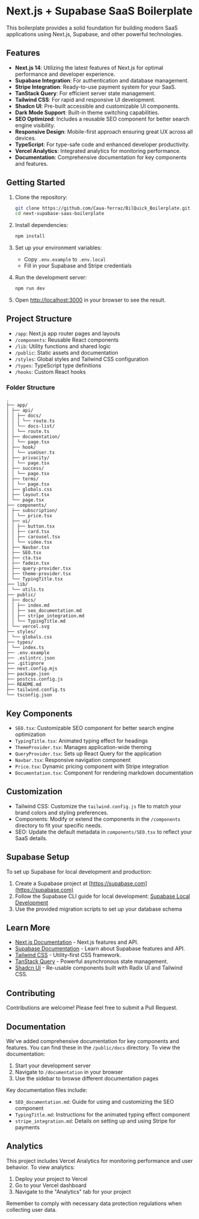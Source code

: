 # Next.js + Supabase SaaS Boilerplate

This boilerplate provides a solid foundation for building modern SaaS applications using Next.js, Supabase, and other powerful technologies.

## Features

- **Next.js 14**: Utilizing the latest features of Next.js for optimal performance and developer experience.
- **Supabase Integration**: For authentication and database management.
- **Stripe Integration**: Ready-to-use payment system for your SaaS.
- **TanStack Query**: For efficient server state management.
- **Tailwind CSS**: For rapid and responsive UI development.
- **Shadcn UI**: Pre-built accessible and customizable UI components.
- **Dark Mode Support**: Built-in theme switching capabilities.
- **SEO Optimized**: Includes a reusable SEO component for better search engine visibility.
- **Responsive Design**: Mobile-first approach ensuring great UX across all devices.
- **TypeScript**: For type-safe code and enhanced developer productivity.
- **Vercel Analytics**: Integrated analytics for monitoring performance.
- **Documentation**: Comprehensive documentation for key components and features.

## Getting Started

1. Clone the repository:
   ```bash
   git clone https://github.com/Caua-ferraz/BilQuick_Boilerplate.git
   cd next-supabase-saas-boilerplate
   ```

2. Install dependencies:
   ```bash
   npm install
   ```

3. Set up your environment variables:
   - Copy `.env.example` to `.env.local`
   - Fill in your Supabase and Stripe credentials

4. Run the development server:
   ```bash
   npm run dev
   ```

5. Open [http://localhost:3000](http://localhost:3000) in your browser to see the result.

## Project Structure

- `/app`: Next.js app router pages and layouts
- `/components`: Reusable React components
- `/lib`: Utility functions and shared logic
- `/public`: Static assets and documentation
- `/styles`: Global styles and Tailwind CSS configuration
- `/types`: TypeScript type definitions
- `/hooks`: Custom React hooks

### Folder Structure
```
.
├── app/
│ ├── api/
│ │ ├── docs/
│ │ │ └── route.ts
│ │ └── docs-list/
│ │ └── route.ts
│ ├── documentation/
│ │ └── page.tsx
│ ├── hook/
│ │ └── useUser.ts
│ ├── privacity/
│ │ └── page.tsx
│ ├── success/
│ │ └── page.tsx
│ ├── terms/
│ │ └── page.tsx
│ ├── globals.css
│ ├── layout.tsx
│ └── page.tsx
├── components/
│ ├── subscription/
│ │ └── price.tsx
│ ├── ui/
│ │ ├── button.tsx
│ │ ├── card.tsx
│ │ ├── carousel.tsx
│ │ └── video.tsx
│ ├── Navbar.tsx
│ ├── SEO.tsx
│ ├── cta.tsx
│ ├── fadein.tsx
│ ├── query-provider.tsx
│ ├── theme-provider.tsx
│ └── TypingTitle.tsx
├── lib/
│ └── utils.ts
├── public/
│ ├── docs/
│ │ ├── index.md
│ │ ├── seo_documentation.md
│ │ ├── stripe_integration.md
│ │ └── TypingTitle.md
│ └── vercel.svg
├── styles/
│ └── globals.css
├── types/
│ └── index.ts
├── .env.example
├── .eslintrc.json
├── .gitignore
├── next.config.mjs
├── package.json
├── postcss.config.js
├── README.md
├── tailwind.config.ts
└── tsconfig.json
```
## Key Components

- `SEO.tsx`: Customizable SEO component for better search engine optimization
- `TypingTitle.tsx`: Animated typing effect for headings
- `ThemeProvider.tsx`: Manages application-wide theming
- `QueryProvider.tsx`: Sets up React Query for the application
- `Navbar.tsx`: Responsive navigation component
- `Price.tsx`: Dynamic pricing component with Stripe integration
- `Documentation.tsx`: Component for rendering markdown documentation

## Customization

- Tailwind CSS: Customize the `tailwind.config.js` file to match your brand colors and styling preferences.
- Components: Modify or extend the components in the `/components` directory to fit your specific needs.
- SEO: Update the default metadata in `components/SEO.tsx` to reflect your SaaS details.

## Supabase Setup

To set up Supabase for local development and production:

1. Create a Supabase project at [https://supabase.com](https://supabase.com)
2. Follow the Supabase CLI guide for local development: [Supabase Local Development](https://supabase.com/docs/guides/cli/local-development)
3. Use the provided migration scripts to set up your database schema

## Learn More

- [Next.js Documentation](https://nextjs.org/docs) - Next.js features and API.
- [Supabase Documentation](https://supabase.com/docs) - Learn about Supabase features and API.
- [Tailwind CSS](https://tailwindcss.com/docs) - Utility-first CSS framework.
- [TanStack Query](https://tanstack.com/query/latest/) - Powerful asynchronous state management.
- [Shadcn UI](https://ui.shadcn.com/) - Re-usable components built with Radix UI and Tailwind CSS.

## Contributing

Contributions are welcome! Please feel free to submit a Pull Request.

## Documentation

We've added comprehensive documentation for key components and features. You can find these in the `/public/docs` directory. To view the documentation:

1. Start your development server
2. Navigate to `/documentation` in your browser
3. Use the sidebar to browse different documentation pages

Key documentation files include:
- `SEO_documentation.md`: Guide for using and customizing the SEO component
- `TypingTitle.md`: Instructions for the animated typing effect component
- `stripe_integration.md`: Details on setting up and using Stripe for payments

## Analytics

This project includes Vercel Analytics for monitoring performance and user behavior. To view analytics:

1. Deploy your project to Vercel
2. Go to your Vercel dashboard
3. Navigate to the "Analytics" tab for your project

Remember to comply with necessary data protection regulations when collecting user data.
